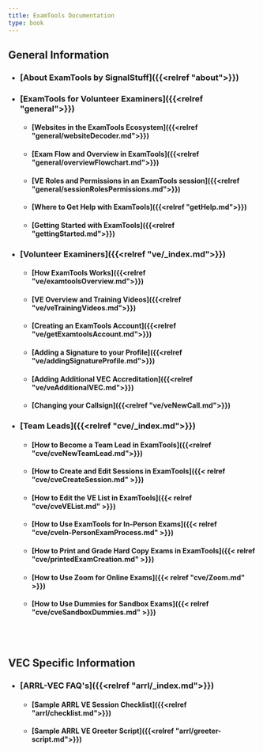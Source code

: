 ```yaml
---
title: ExamTools Documentation
type: book
---
```

## **General Information**

* ### [About ExamTools by SignalStuff]({{<relref "about">}})
* ### [ExamTools for Volunteer Examiners]({{<relref "general">}})
  * #### [Websites in the ExamTools Ecosystem]({{<relref "general/websiteDecoder.md">}})
  * #### [Exam Flow and Overview in ExamTools]({{<relref "general/overviewFlowchart.md">}})
  * #### [VE Roles and Permissions in an ExamTools session]({{<relref "general/sessionRolesPermissions.md">}})
  * #### [Where to Get Help with ExamTools]({{<relref "getHelp.md">}})
  * #### [Getting Started with ExamTools]({{<relref "gettingStarted.md">}})
* ### [Volunteer Examiners]({{<relref "ve/_index.md">}})
  * #### [How ExamTools Works]({{<relref "ve/examtoolsOverview.md">}})
  * #### [VE Overview and Training Videos]({{<relref "ve/veTrainingVideos.md">}})
  * #### [Creating an ExamTools Account]({{<relref "ve/getExamtoolsAccount.md">}})
  * #### [Adding a Signature to your Profile]({{<relref "ve/addingSignatureProfile.md">}})
  * #### [Adding Additional VEC Accreditation]({{<relref "ve/veAdditionalVEC.md">}})
  * #### [Changing your Callsign]({{<relref "ve/veNewCall.md">}})
* ### [Team Leads]({{<relref "cve/_index.md">}})  
  * #### [How to Become a Team Lead in ExamTools]({{<relref "cve/cveNewTeamLead.md">}})
  * #### [How to Create and Edit Sessions in ExamTools]({{< relref "cve/cveCreateSession.md" >}})
  * #### [How to Edit the VE List in ExamTools]({{< relref "cve/cveVEList.md" >}})
  * #### [How to Use ExamTools for In-Person Exams]({{< relref "cve/cveIn-PersonExamProcess.md" >}})
  * #### [How to Print and Grade Hard Copy Exams in ExamTools]({{< relref "cve/printedExamCreation.md" >}})
  * #### [How to Use Zoom for Online Exams]({{< relref "cve/Zoom.md" >}})
  * #### [How to Use Dummies for Sandbox Exams]({{< relref "cve/cveSandboxDummies.md" >}})

<br><br>
## **VEC Specific Information**
* ### [ARRL-VEC FAQ's]({{<relref "arrl/_index.md">}})
  * #### [Sample ARRL VE Session Checklist]({{<relref "arrl/checklist.md">}})
  * #### [Sample ARRL VE Greeter Script]({{<relref "arrl/greeter-script.md">}})

<br /><br />
